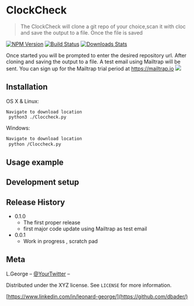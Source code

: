 
# ClockCheck

> The ClockCheck will clone a git repo of your choice,scan it with cloc and save the output to a file.
Once the file is saved

[![NPM Version][npm-image]][npm-url]
[![Build Status][travis-image]][travis-url]
[![Downloads Stats][npm-downloads]][npm-url]

Once started you will be prompted to enter the desired repository url. After cloning and saving the output to a file. A test email using Mailtrap will be sent.
You can sign up for the Mailtrap trial period at https://mailtrap.io
![](header.png)

## Installation

OS X & Linux:

```
Navigate to download location
 python3 ./Cloccheck.py
```

Windows:

```sh
Navigate to download location
 python /Cloccheck.py
```

## Usage example

## Development setup

## Release History

* 0.1.0
  * The first proper release
  * first major code update using Mailtrap as test email 
* 0.0.1
  * Work in progress , scratch pad

## Meta

L.George – [@YourTwitter](https://twitter.com/dbader_org) – 

Distributed under the XYZ license. See ``LICENSE`` for more information.

[https://www.linkedin.com/in/leonard-george/](https://github.com/dbader/)



<!-- Markdown link & img dfn's -->
[npm-image]: https://img.shields.io/npm/v/datadog-metrics.svg?style=flat-square
[npm-url]: https://npmjs.org/package/datadog-metrics
[npm-downloads]: https://img.shields.io/npm/dm/datadog-metrics.svg?style=flat-square
[travis-image]: https://img.shields.io/travis/dbader/node-datadog-metrics/master.svg?style=flat-square
[travis-url]: https://travis-ci.org/dbader/node-datadog-metrics
[wiki]: https://github.com/yourname/yourproject/wiki
